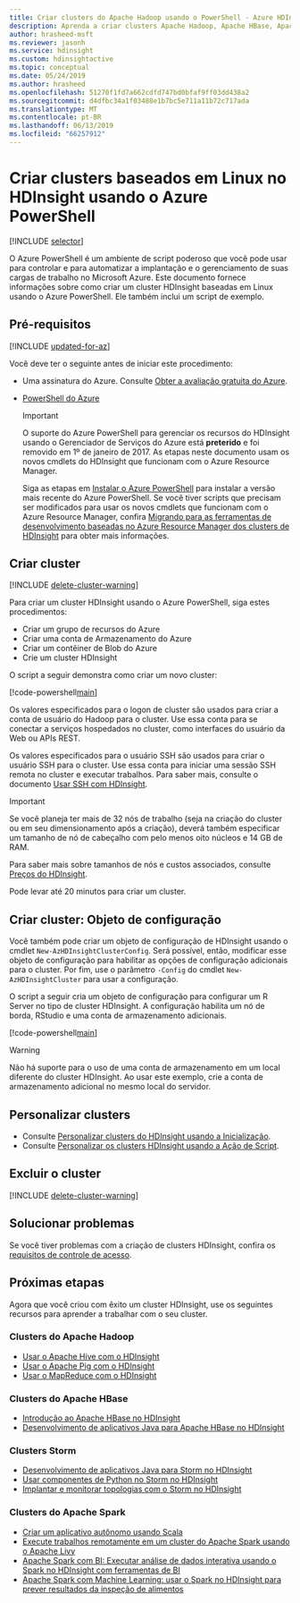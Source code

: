 ```yaml
---
title: Criar clusters do Apache Hadoop usando o PowerShell - Azure HDInsight
description: Aprenda a criar clusters Apache Hadoop, Apache HBase, Apache Storm ou Apache Spark no Linux para HDInsight usando o Azure PowerShell.
author: hrasheed-msft
ms.reviewer: jasonh
ms.service: hdinsight
ms.custom: hdinsightactive
ms.topic: conceptual
ms.date: 05/24/2019
ms.author: hrasheed
ms.openlocfilehash: 51270f1fd7a662cdfd747bd0bfaf9ff03dd438a2
ms.sourcegitcommit: d4dfbc34a1f03488e1b7bc5e711a11b72c717ada
ms.translationtype: MT
ms.contentlocale: pt-BR
ms.lasthandoff: 06/13/2019
ms.locfileid: "66257912"
---
```

# <a name="create-linux-based-clusters-in-hdinsight-using-azure-powershell"></a>Criar clusters baseados em Linux no HDInsight usando o Azure PowerShell

[!INCLUDE [selector](../../includes/hdinsight-create-linux-cluster-selector.md)]

O Azure PowerShell é um ambiente de script poderoso que você pode usar para controlar e para automatizar a implantação e o gerenciamento de suas cargas de trabalho no Microsoft Azure. Este documento fornece informações sobre como criar um cluster HDInsight baseadas em Linux usando o Azure PowerShell. Ele também inclui um script de exemplo.

## <a name="prerequisites"></a>Pré-requisitos

[!INCLUDE [updated-for-az](../../includes/updated-for-az.md)]

Você deve ter o seguinte antes de iniciar este procedimento:

* Uma assinatura do Azure. Consulte [Obter a avaliação gratuita do Azure](https://azure.microsoft.com/documentation/videos/get-azure-free-trial-for-testing-hadoop-in-hdinsight/).
* [PowerShell do Azure](/powershell/azure/install-Az-ps)

    > [!IMPORTANT]  
    > O suporte do Azure PowerShell para gerenciar os recursos do HDInsight usando o Gerenciador de Serviços do Azure está **preterido** e foi removido em 1º de janeiro de 2017. As etapas neste documento usam os novos cmdlets do HDInsight que funcionam com o Azure Resource Manager.
    >
    > Siga as etapas em [Instalar o Azure PowerShell](https://docs.microsoft.com/powershell/azure/install-Az-ps) para instalar a versão mais recente do Azure PowerShell. Se você tiver scripts que precisam ser modificados para usar os novos cmdlets que funcionam com o Azure Resource Manager, confira [Migrando para as ferramentas de desenvolvimento baseadas no Azure Resource Manager dos clusters de HDInsight](hdinsight-hadoop-development-using-azure-resource-manager.md) para obter mais informações.

## <a name="create-cluster"></a>Criar cluster

[!INCLUDE [delete-cluster-warning](../../includes/hdinsight-delete-cluster-warning.md)]

Para criar um cluster HDInsight usando o Azure PowerShell, siga estes procedimentos:

* Criar um grupo de recursos do Azure
* Criar uma conta de Armazenamento do Azure
* Criar um contêiner de Blob do Azure
* Crie um cluster HDInsight

O script a seguir demonstra como criar um novo cluster:

[!code-powershell[main](../../powershell_scripts/hdinsight/create-cluster/create-cluster.ps1?range=5-71)]

Os valores especificados para o logon de cluster são usados para criar a conta de usuário do Hadoop para o cluster. Use essa conta para se conectar a serviços hospedados no cluster, como interfaces do usuário da Web ou APIs REST.

Os valores especificados para o usuário SSH são usados para criar o usuário SSH para o cluster. Use essa conta para iniciar uma sessão SSH remota no cluster e executar trabalhos. Para saber mais, consulte o documento [Usar SSH com HDInsight](hdinsight-hadoop-linux-use-ssh-unix.md).

> [!IMPORTANT]  
> Se você planeja ter mais de 32 nós de trabalho (seja na criação do cluster ou em seu dimensionamento após a criação), deverá também especificar um tamanho de nó de cabeçalho com pelo menos oito núcleos e 14 GB de RAM.
>
> Para saber mais sobre tamanhos de nós e custos associados, consulte [Preços do HDInsight](https://azure.microsoft.com/pricing/details/hdinsight/).

Pode levar até 20 minutos para criar um cluster.

## <a name="create-cluster-configuration-object"></a>Criar cluster: Objeto de configuração

Você também pode criar um objeto de configuração de HDInsight usando o cmdlet `New-AzHDInsightClusterConfig`. Será possível, então, modificar esse objeto de configuração para habilitar as opções de configuração adicionais para o cluster. Por fim, use o parâmetro `-Config` do cmdlet `New-AzHDInsightCluster` para usar a configuração.

O script a seguir cria um objeto de configuração para configurar um R Server no tipo de cluster HDInsight. A configuração habilita um nó de borda, RStudio e uma conta de armazenamento adicionais.

[!code-powershell[main](../../powershell_scripts/hdinsight/create-cluster/create-cluster-with-config.ps1?range=59-99)]

> [!WARNING]  
> Não há suporte para o uso de uma conta de armazenamento em um local diferente do cluster HDInsight. Ao usar este exemplo, crie a conta de armazenamento adicional no mesmo local do servidor.

## <a name="customize-clusters"></a>Personalizar clusters

* Consulte [Personalizar clusters do HDInsight usando a Inicialização](hdinsight-hadoop-customize-cluster-bootstrap.md#use-azure-powershell).
* Consulte [Personalizar os clusters HDInsight usando a Ação de Script](hdinsight-hadoop-customize-cluster-linux.md).

## <a name="delete-the-cluster"></a>Excluir o cluster

[!INCLUDE [delete-cluster-warning](../../includes/hdinsight-delete-cluster-warning.md)]

## <a name="troubleshoot"></a>Solucionar problemas

Se você tiver problemas com a criação de clusters HDInsight, confira os [requisitos de controle de acesso](hdinsight-hadoop-create-linux-clusters-portal.md).

## <a name="next-steps"></a>Próximas etapas

Agora que você criou com êxito um cluster HDInsight, use os seguintes recursos para aprender a trabalhar com o seu cluster.

### <a name="apache-hadoop-clusters"></a>Clusters do Apache Hadoop

* [Usar o Apache Hive com o HDInsight](hadoop/hdinsight-use-hive.md)
* [Usar o Apache Pig com o HDInsight](hadoop/hdinsight-use-pig.md)
* [Usar o MapReduce com o HDInsight](hadoop/hdinsight-use-mapreduce.md)

### <a name="apache-hbase-clusters"></a>Clusters do Apache HBase

* [Introdução ao Apache HBase no HDInsight](hbase/apache-hbase-tutorial-get-started-linux.md)
* [Desenvolvimento de aplicativos Java para Apache HBase no HDInsight](hbase/apache-hbase-build-java-maven-linux.md)

### <a name="storm-clusters"></a>Clusters Storm

* [Desenvolvimento de aplicativos Java para Storm no HDInsight](storm/apache-storm-develop-java-topology.md)
* [Usar componentes de Python no Storm no HDInsight](storm/apache-storm-develop-python-topology.md)
* [Implantar e monitorar topologias com o Storm no HDInsight](storm/apache-storm-deploy-monitor-topology-linux.md)

### <a name="apache-spark-clusters"></a>Clusters do Apache Spark

* [Criar um aplicativo autônomo usando Scala](spark/apache-spark-create-standalone-application.md)
* [Execute trabalhos remotamente em um cluster do Apache Spark usando o Apache Livy](spark/apache-spark-livy-rest-interface.md)
* [Apache Spark com BI: Executar análise de dados interativa usando o Spark no HDInsight com ferramentas de BI](spark/apache-spark-use-bi-tools.md)
* [Apache Spark com Machine Learning: usar o Spark no HDInsight para prever resultados da inspeção de alimentos](spark/apache-spark-machine-learning-mllib-ipython.md)

